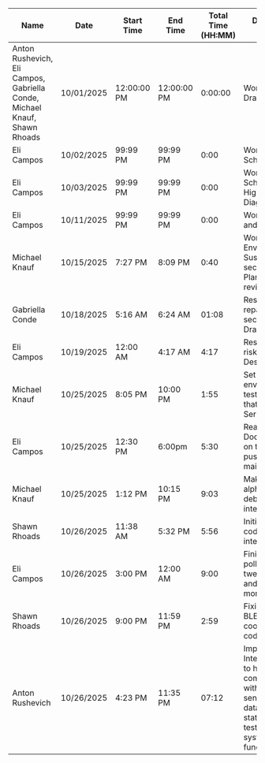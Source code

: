 Name | Date | Start Time | End Time | Total Time (HH:MM) | Description of Work
--- | --- | --- | --- | --- | --- 
Anton Rushevich, Eli Campos, Gabriella Conde, Michael Knauf, Shawn Rhoads | 10/01/2025 | 12:00:00 PM | 12:00:00 PM | 0:00:00 | Work on Design Draft document. 
Eli Campos | 10/02/2025 | 99:99 PM | 99:99 PM | 0:00 | Work on Draft Schematic.
Eli Campos | 10/03/2025 | 99:99 PM | 99:99 PM | 0:00 | Work on Draft Schematic and High-Level System Diagram.
Eli Campos | 10/11/2025 | 99:99 PM | 99:99 PM | 0:00 | Work on sourcing and ordering parts.
Michael Knauf | 10/15/2025 | 7:27 PM | 8:09 PM | 0:40 | Work on Environmental Sustainability section for Design Plan revision, revising time sheet
Gabriella Conde | 10/18/2025 | 5:16 AM | 6:24 AM | 01:08 | Research and write repairability section of Design Draft.
Eli Campos | 10/19/2025 | 12:00 AM | 4:17 AM | 4:17 | Research and write risk section of Design Draft. 
Michael Knauf | 10/25/2025 | 8:05 PM | 10:00 PM | 1:55 | Set up Arduino environment and tested and showed that Bluetooth Serial failed
Eli Campos | 10/25/2025 | 12:30 PM | 6:00pm | 5:30 | Reading ESP32 Docuementation on the adc and pushed first RTOS main file.
Michael Knauf | 10/25/2025 | 1:12 PM | 10:15 PM | 9:03 | Making BLE Pre-alpha setup and debugging BLE integration
Shawn Rhoads | 10/26/2025 | 11:38 AM | 5:32 PM | 5:56 | Initial data store code and BLE integration
Eli Campos | 10/26/2025 | 3:00 PM | 12:00 AM | 9:00 | Finializing adc polling code, tweaking circuit and purchasing more components. 
Shawn Rhoads | 10/26/2025 | 9:00 PM | 11:59 PM | 2:59 | Fixing data store / BLE issues, coordinating team coding efforts 
Anton Rushevich | 10/26/2025 | 4:23 PM | 11:35 PM | 07:12 | Implemented InternalSystem.cpp to handle serial communication with the ESP32, sending simulated data and receiving state snapshots for testing internal system functionality.